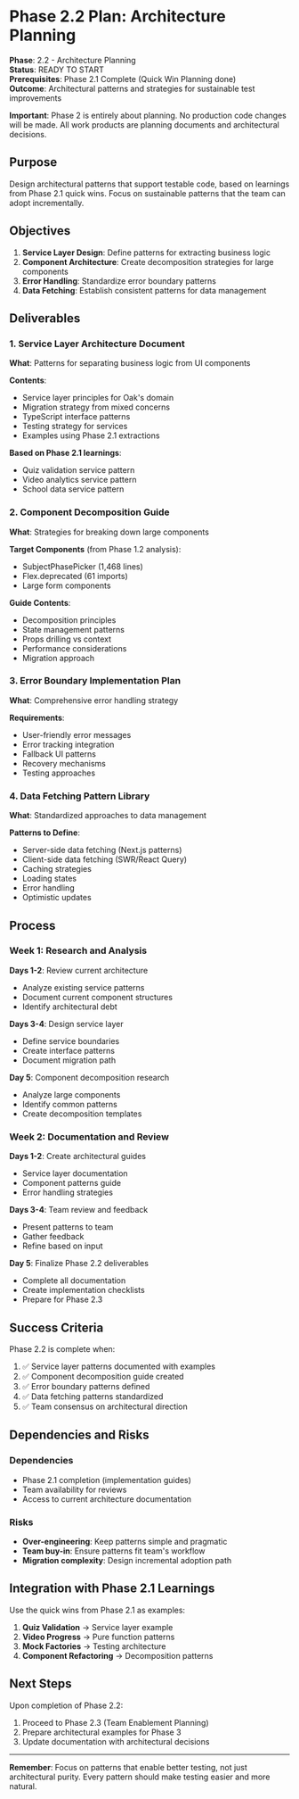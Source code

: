 # Phase 2.2 Plan: Architecture Planning

**Phase**: 2.2 - Architecture Planning  
**Status**: READY TO START  
**Prerequisites**: Phase 2.1 Complete (Quick Win Planning done)  
**Outcome**: Architectural patterns and strategies for sustainable test improvements

**Important**: Phase 2 is entirely about planning. No production code changes will be made. All work products are planning documents and architectural decisions.

## Purpose

Design architectural patterns that support testable code, based on learnings from Phase 2.1 quick wins. Focus on sustainable patterns that the team can adopt incrementally.

## Objectives

1. **Service Layer Design**: Define patterns for extracting business logic
2. **Component Architecture**: Create decomposition strategies for large components
3. **Error Handling**: Standardize error boundary patterns
4. **Data Fetching**: Establish consistent patterns for data management

## Deliverables

### 1. Service Layer Architecture Document

**What**: Patterns for separating business logic from UI components

**Contents**:
- Service layer principles for Oak's domain
- Migration strategy from mixed concerns
- TypeScript interface patterns
- Testing strategy for services
- Examples using Phase 2.1 extractions

**Based on Phase 2.1 learnings**:
- Quiz validation service pattern
- Video analytics service pattern
- School data service pattern

### 2. Component Decomposition Guide

**What**: Strategies for breaking down large components

**Target Components** (from Phase 1.2 analysis):
- SubjectPhasePicker (1,468 lines)
- Flex.deprecated (61 imports)
- Large form components

**Guide Contents**:
- Decomposition principles
- State management patterns
- Props drilling vs context
- Performance considerations
- Migration approach

### 3. Error Boundary Implementation Plan

**What**: Comprehensive error handling strategy

**Requirements**:
- User-friendly error messages
- Error tracking integration
- Fallback UI patterns
- Recovery mechanisms
- Testing approaches

### 4. Data Fetching Pattern Library

**What**: Standardized approaches to data management

**Patterns to Define**:
- Server-side data fetching (Next.js patterns)
- Client-side data fetching (SWR/React Query)
- Caching strategies
- Loading states
- Error handling
- Optimistic updates

## Process

### Week 1: Research and Analysis

**Days 1-2**: Review current architecture
- Analyze existing service patterns
- Document current component structures
- Identify architectural debt

**Days 3-4**: Design service layer
- Define service boundaries
- Create interface patterns
- Document migration path

**Day 5**: Component decomposition research
- Analyze large components
- Identify common patterns
- Create decomposition templates

### Week 2: Documentation and Review

**Days 1-2**: Create architectural guides
- Service layer documentation
- Component patterns guide
- Error handling strategies

**Days 3-4**: Team review and feedback
- Present patterns to team
- Gather feedback
- Refine based on input

**Day 5**: Finalize Phase 2.2 deliverables
- Complete all documentation
- Create implementation checklists
- Prepare for Phase 2.3

## Success Criteria

Phase 2.2 is complete when:

1. ✅ Service layer patterns documented with examples
2. ✅ Component decomposition guide created
3. ✅ Error boundary patterns defined
4. ✅ Data fetching patterns standardized
5. ✅ Team consensus on architectural direction

## Dependencies and Risks

### Dependencies
- Phase 2.1 completion (implementation guides)
- Team availability for reviews
- Access to current architecture documentation

### Risks
- **Over-engineering**: Keep patterns simple and pragmatic
- **Team buy-in**: Ensure patterns fit team's workflow
- **Migration complexity**: Design incremental adoption path

## Integration with Phase 2.1 Learnings

Use the quick wins from Phase 2.1 as examples:

1. **Quiz Validation** → Service layer example
2. **Video Progress** → Pure function patterns
3. **Mock Factories** → Testing architecture
4. **Component Refactoring** → Decomposition patterns

## Next Steps

Upon completion of Phase 2.2:

1. Proceed to Phase 2.3 (Team Enablement Planning)
2. Prepare architectural examples for Phase 3
3. Update documentation with architectural decisions

---

**Remember**: Focus on patterns that enable better testing, not just architectural purity. Every pattern should make testing easier and more natural.